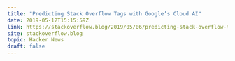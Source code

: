 ```yaml
---
title: "Predicting Stack Overflow Tags with Google’s Cloud AI"
date: 2019-05-12T15:15:59Z
link: https://stackoverflow.blog/2019/05/06/predicting-stack-overflow-tags-with-googles-cloud-ai/?utm_medium=RSS&utm_source=hune
site: stackoverflow.blog
topic: Hacker News
draft: false
---
```

